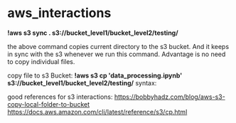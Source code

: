 # aws_interactions

**!aws s3 sync . s3://bucket_level1/bucket_level2/testing/**

the above command copies current directory to the s3 bucket. And it keeps in sync with the s3 whenever we run this command. Advantage is no need to copy individual files.

copy file to s3 Bucket:
**!aws s3 cp 'data_processing.ipynb' s3://bucket_level1/bucket_level2/testing/**
syntax: 


good references for s3 interactions: https://bobbyhadz.com/blog/aws-s3-copy-local-folder-to-bucket
                                     https://docs.aws.amazon.com/cli/latest/reference/s3/cp.html
                                     
















